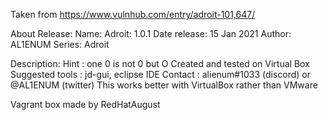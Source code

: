 Taken from https://www.vulnhub.com/entry/adroit-101,647/ 

About Release:
    Name: Adroit: 1.0.1
    Date release: 15 Jan 2021
    Author: AL1ENUM
    Series: Adroit

Description:
    Hint : one 0 is not 0 but O
    Created and tested on Virtual Box
    Suggested tools : jd-gui, eclipse IDE
    Contact : alienum#1033 (discord) or @AL1ENUM (twitter)
    This works better with VirtualBox rather than VMware 

Vagrant box made by RedHatAugust
